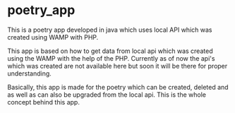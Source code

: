 # poetry_app


This is a poetry app developed in java which uses local API which was created using WAMP with PHP.

This app is based on how to get data from local api which was created using the WAMP with the help of the PHP. Currently as of now the api's which was created are not available here but soon it will be there for proper understanding.

Basically, this app is made for the poetry which can be created, deleted and as well as can also be upgraded from the local api. This is the whole concept behind this app.
